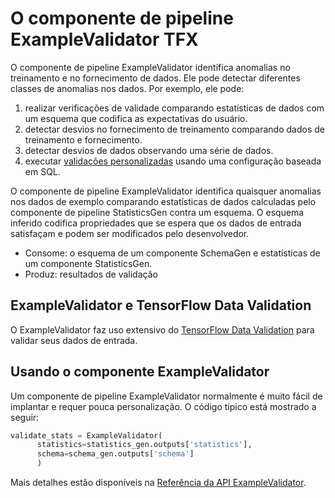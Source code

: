 # O componente de pipeline ExampleValidator TFX

O componente de pipeline ExampleValidator identifica anomalias no treinamento e no fornecimento de dados. Ele pode detectar diferentes classes de anomalias nos dados. Por exemplo, ele pode:

1. realizar verificações de validade comparando estatísticas de dados com um esquema que codifica as expectativas do usuário.
2. detectar desvios no fornecimento de treinamento comparando dados de treinamento e fornecimento.
3. detectar desvios de dados observando uma série de dados.
4. executar [validações personalizadas](https://github.com/tensorflow/data-validation/blob/master/g3doc/custom_data_validation.md) usando uma configuração baseada em SQL.

O componente de pipeline ExampleValidator identifica quaisquer anomalias nos dados de exemplo comparando estatísticas de dados calculadas pelo componente de pipeline StatisticsGen contra um esquema. O esquema inferido codifica propriedades que se espera que os dados de entrada satisfaçam e podem ser modificados pelo desenvolvedor.

- Consome: o esquema de um componente SchemaGen e estatísticas de um componente StatisticsGen.
- Produz: resultados de validação

## ExampleValidator e TensorFlow Data Validation

O ExampleValidator faz uso extensivo do [TensorFlow Data Validation](tfdv.md) para validar seus dados de entrada.

## Usando o componente ExampleValidator

Um componente de pipeline ExampleValidator normalmente é muito fácil de implantar e requer pouca personalização. O código típico está mostrado a seguir:

```python
validate_stats = ExampleValidator(
      statistics=statistics_gen.outputs['statistics'],
      schema=schema_gen.outputs['schema']
      )
```

Mais detalhes estão disponíveis na [Referência da API ExampleValidator](https://www.tensorflow.org/tfx/api_docs/python/tfx/v1/components/ExampleValidator).
